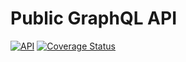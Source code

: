 # Public GraphQL API

[![API](https://circleci.com/gh/pg-redesign/public-api.svg?style=shield)](https://app.circleci.com/pipelines/github/pg-redesign/public-api) [![Coverage Status](https://coveralls.io/repos/github/pg-redesign/public-api/badge.svg)](https://coveralls.io/github/pg-redesign/public-api)
